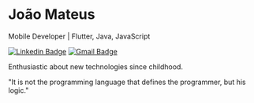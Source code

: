 # João Mateus

Mobile Developer | Flutter, Java, JavaScript

[![Linkedin Badge](https://img.shields.io/badge/mateusgcoelho-6c25be?style=flat-square&logo=Linkedin&logoColor=white&link=https://www.linkedin.com/in/mateusgcoelho/)](https://www.linkedin.com/in/mateusgcoelho/) 
[![Gmail Badge](https://img.shields.io/badge/-mateusgamescoelho547@gmail.com-6c25be?style=flat-square&logo=Gmail&logoColor=white&link=mailto:mateusgamescoelho547@gmail.com)](mailto:mateusgamescoelho547@gmail.com)

Enthusiastic about new technologies since childhood.

"It is not the programming language that defines the programmer, but his logic."

